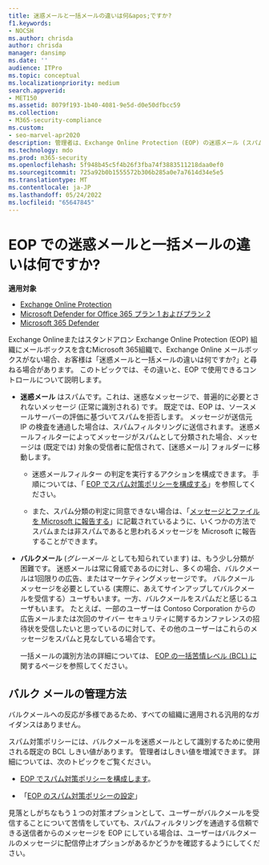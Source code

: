 ```yaml
---
title: 迷惑メールと一括メールの違いは何&apos;ですか?
f1.keywords:
- NOCSH
ms.author: chrisda
author: chrisda
manager: dansimp
ms.date: ''
audience: ITPro
ms.topic: conceptual
ms.localizationpriority: medium
search.appverid:
- MET150
ms.assetid: 8079f193-1b40-4081-9e5d-d0e50dfbcc59
ms.collection:
- M365-security-compliance
ms.custom:
- seo-marvel-apr2020
description: 管理者は、Exchange Online Protection (EOP) の迷惑メール (スパム) と一括メール (灰色のメール) の違いについて学習できます。
ms.technology: mdo
ms.prod: m365-security
ms.openlocfilehash: 5f948b45c5f4b26f3fba74f3883511218daa0ef0
ms.sourcegitcommit: 725a92b0b1555572b306b285a0e7a7614d34e5e5
ms.translationtype: MT
ms.contentlocale: ja-JP
ms.lasthandoff: 05/24/2022
ms.locfileid: "65647845"
---
```

# <a name="whats-the-difference-between-junk-email-and-bulk-email-in-eop"></a>EOP での迷惑メールと一括メールの違いは何ですか?

**適用対象**
- [Exchange Online Protection](exchange-online-protection-overview.md)
- [Microsoft Defender for Office 365 プラン 1 およびプラン 2](defender-for-office-365.md)
- [Microsoft 365 Defender](../defender/microsoft-365-defender.md)

Exchange Onlineまたはスタンドアロン Exchange Online Protection (EOP) 組織にメールボックスを含むMicrosoft 365組織で、Exchange Online メールボックスがない場合、お客様は「迷惑メールと一括メールの違いは何ですか?」と尋ねる場合があります。 このトピックでは、その違いと、EOP で使用できるコントロールについて説明します。

- **迷惑メール** はスパムです。これは、迷惑なメッセージで、普遍的に必要とされないメッセージ (正常に識別される) です。 既定では、EOP は、ソースメールサーバーの評価に基づいてスパムを拒否します。 メッセージが送信元 IP の検査を通過した場合は、スパムフィルタリングに送信されます。 迷惑メールフィルターによってメッセージがスパムとして分類された場合、メッセージは (既定では) 対象の受信者に配信されて、[迷惑メール] フォルダーに移動します。

  - 迷惑メールフィルター の判定を実行するアクションを構成できます。 手順については、「 [EOP でスパム対策ポリシーを構成する](configure-your-spam-filter-policies.md)」を参照してください。

  - また、スパム分類の判定に同意できない場合は、「[メッセージとファイルを Microsoft に報告する](report-junk-email-messages-to-microsoft.md)」に記載されているように、いくつかの方法でスパムまたは非スパムであると思われるメッセージを Microsoft に報告することができます。

- **バルクメール** (_グレーメール_ としても知られています) は、もう少し分類が困難です。 迷惑メールは常に脅威であるのに対し、多くの場合、バルクメールは1回限りの広告、またはマーケティングメッセージです。 バルクメールメッセージを必要としている (実際に、あえてサインアップしてバルクメールを受信する）ユーザもいます。一方、バルクメールをスパムだと感じるユーザもいます。 たとえば、一部のユーザーは Contoso Corporation からの広告メールまたは次回のサイバー セキュリティに関するカンファレンスの招待状を受信したいと思っているのに対して、その他のユーザーはこれらのメッセージをスパムと見なしている場合です。

  一括メールの識別方法の詳細については、 [EOP の一括苦情レベル (BCL) に](bulk-complaint-level-values.md)関するページを参照してください。

## <a name="how-to-manage-bulk-email"></a>バルク メールの管理方法

バルクメールへの反応が多様であるため、すべての組織に適用される汎用的なガイダンスはありません。

スパム対策ポリシーには、バルクメールを迷惑メールとして識別するために使用される既定の BCL しきい値があります。 管理者はしきい値を増減できます。 詳細については、次のトピックをご覧ください。

- [EOP でスパム対策ポリシーを構成します](configure-your-spam-filter-policies.md)。

- 「[EOP のスパム対策ポリシーの設定](recommended-settings-for-eop-and-office365.md#eop-anti-spam-policy-settings)」

見落としがちなもう１つの対策オプションとして、ユーザーがバルクメールを受信することについて苦情をしていても、スパムフィルタリングを通過する信頼できる送信者からのメッセージを EOP にしている場合は、ユーザーはバルクメールのメッセージに配信停止オプションがあるかどうかを確認するようにしてください。
